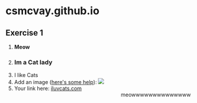 csmcvay.github.io
=====================

<h2 id="Exercise1">Exercise 1</h2>
<ol>
  <li><b>Meow</b></li>
  <li><h3>Im a Cat lady</h3></li>
  <li>I like Cats</li>
  <li>Add an image (<a href="http://forum.koramgame.com/thread-60307-1-1.html">here's some help</a>): <img src="http://static3.businessinsider.com/image/5221df9169beddce49072b56/lil-bub-famed-internet-cat-with-dwarfism-gets-a-backstory-in-a-new-book.jp"></li>
  
  <li>Your link here: <a href="http://www.iluvcats.com/">iluvcats.com</a></a></li>
  <marquee behavior="alternate">meowwwwwwwwwwwwww</marquee>
</ol>
